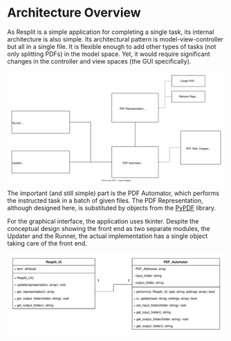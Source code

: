 # Architecture Overview
As Resplit is a simple application for completing a single task, its internal architecture is also simple. Its architectural pattern is model-view-controller but all in a single file. It is flexible enough to add other types of tasks (not only splitting PDFs) in the model space. Yet, it would require significant changes in the controller and view spaces (the GUI specifically).

![Diagram for the conceptual design.](imgs/conceptual-design.svg)

The important (and still simple) part is the PDF Automator, which performs the instructed task in a batch of given files. The PDF Representation, although designed here, is substituted by objects from the [PyPDF](https://pypi.org/project/pypdf/) library.

For the graphical interface, the application uses tkinter. Despite the conceptual design showing the front end as two separate modules, the Updater and the Runner, the actual implementation has a single object taking care of the front end.

![UML Diagram.](imgs/uml.svg)